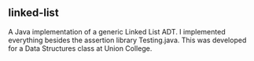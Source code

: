 ## linked-list
A Java implementation of a generic Linked List ADT. I implemented everything besides the assertion library Testing.java. This was developed for a Data Structures class at Union College.
